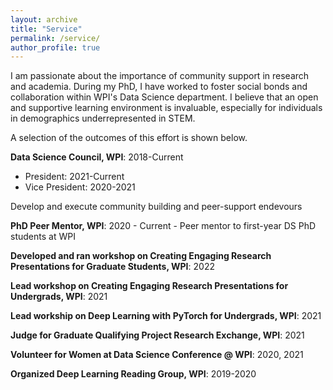 ```yaml
---
layout: archive
title: "Service"
permalink: /service/
author_profile: true
---
```


I am passionate about the importance of community support in research and academia. During my PhD, I have worked to foster social bonds and collaboration within WPI's Data Science department. I believe that an open and supportive learning environment is invaluable, especially for individuals in demographics underrepresented in STEM. 

A selection of the outcomes of this effort is shown below. 

**Data Science Council, WPI**: 2018-Current
- President: 2021-Current
- Vice President: 2020-2021

Develop and execute community building and peer-support endevours 

**PhD Peer Mentor, WPI**: 2020 - Current
    - Peer mentor to first-year DS PhD students at WPI 

**Developed and ran workshop on Creating Engaging Research Presentations for Graduate Students, WPI**: 2022

**Lead workshop on Creating Engaging Research Presentations for Undergrads, WPI**: 2021

**Lead workship on Deep Learning with PyTorch for Undergrads, WPI**: 2021

**Judge for Graduate Qualifying Project Research Exchange, WPI**: 2021

**Volunteer for Women at Data Science Conference @ WPI**: 2020, 2021

**Organized Deep Learning Reading Group, WPI**: 2019-2020

